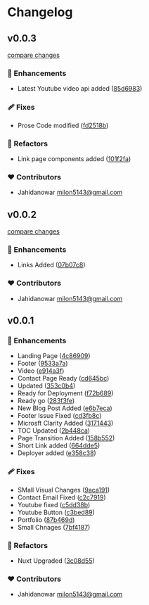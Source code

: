 # Changelog


## v0.0.3

[compare changes](https://github.com/jahidanowar/jahid-nuxt3/compare/v0.0.2...v0.0.3)

### 🚀 Enhancements

- Latest Youtube video api added ([85d6983](https://github.com/jahidanowar/jahid-nuxt3/commit/85d6983))

### 🩹 Fixes

- Prose Code modified ([fd2518b](https://github.com/jahidanowar/jahid-nuxt3/commit/fd2518b))

### 💅 Refactors

- Link page components added ([101f2fa](https://github.com/jahidanowar/jahid-nuxt3/commit/101f2fa))

### ❤️ Contributors

- Jahidanowar <milon5143@gmail.com>

## v0.0.2

[compare changes](https://github.com/jahidanowar/jahid-nuxt3/compare/v0.0.1...v0.0.2)

### 🚀 Enhancements

- Links Added ([07b07c8](https://github.com/jahidanowar/jahid-nuxt3/commit/07b07c8))

### ❤️ Contributors

- Jahidanowar <milon5143@gmail.com>

## v0.0.1


### 🚀 Enhancements

- Landing Page ([4c86909](https://github.com/jahidanowar/jahid-nuxt3/commit/4c86909))
- Footer ([9533a7a](https://github.com/jahidanowar/jahid-nuxt3/commit/9533a7a))
- Video ([e914a3f](https://github.com/jahidanowar/jahid-nuxt3/commit/e914a3f))
- Contact Page Ready ([cd645bc](https://github.com/jahidanowar/jahid-nuxt3/commit/cd645bc))
- Updated ([353c0b4](https://github.com/jahidanowar/jahid-nuxt3/commit/353c0b4))
- Ready for Deployment ([f72b689](https://github.com/jahidanowar/jahid-nuxt3/commit/f72b689))
- Ready go ([283f3fe](https://github.com/jahidanowar/jahid-nuxt3/commit/283f3fe))
- New Blog Post Added ([e6b7eca](https://github.com/jahidanowar/jahid-nuxt3/commit/e6b7eca))
- Footer Issue Fixed ([cd3fb8c](https://github.com/jahidanowar/jahid-nuxt3/commit/cd3fb8c))
- Microsft Clarity Added ([3171443](https://github.com/jahidanowar/jahid-nuxt3/commit/3171443))
- TOC Updated ([2b448ca](https://github.com/jahidanowar/jahid-nuxt3/commit/2b448ca))
- Page Transition Added ([158b552](https://github.com/jahidanowar/jahid-nuxt3/commit/158b552))
- Short Link added ([664dde5](https://github.com/jahidanowar/jahid-nuxt3/commit/664dde5))
- Deployer added ([e358c38](https://github.com/jahidanowar/jahid-nuxt3/commit/e358c38))

### 🩹 Fixes

- SMall Visual Changes ([9aca191](https://github.com/jahidanowar/jahid-nuxt3/commit/9aca191))
- Contact Email Fixed ([c2c7919](https://github.com/jahidanowar/jahid-nuxt3/commit/c2c7919))
- Youtube fixed ([c5dd38b](https://github.com/jahidanowar/jahid-nuxt3/commit/c5dd38b))
- Youtube Button ([c3bed89](https://github.com/jahidanowar/jahid-nuxt3/commit/c3bed89))
- Portfolio ([87b469d](https://github.com/jahidanowar/jahid-nuxt3/commit/87b469d))
- Small Chnages ([7bf4187](https://github.com/jahidanowar/jahid-nuxt3/commit/7bf4187))

### 💅 Refactors

- Nuxt Upgraded ([3c08d55](https://github.com/jahidanowar/jahid-nuxt3/commit/3c08d55))

### ❤️ Contributors

- Jahidanowar <milon5143@gmail.com>

